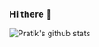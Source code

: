 ### Hi there 👋

![Pratik's github stats](https://github-readme-stats.vercel.app/api?username=karkipra&hide=["contribs","issues"])


